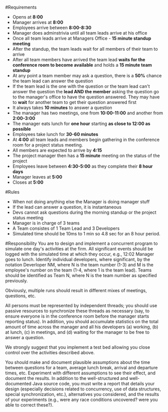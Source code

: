 #Requirements

* Opens at **8:00**
* Manager arrives at **8:00**
* Employees arrive between **8:00-8:30**
* Manager does adminstrivia until all team leads arrive at his office
* Once all team leads arrive at Managers Office - **15 minute standup meeting**
* After the standup, the team leads wait for all members of their team to arrive
* After all team members have arrived the team lead **waits for the conference room to become available** and holds a **15 minute team standup**
* At any point a team member may ask a question, there is a **50%** chance the team lead can answer the question
* If the team lead is the one with the question or the team lead can't answer the question the **lead AND the member** asking the question go to the manager's office to have the question answered. They may have to **wait** for another team to get their question answered first
* It always takes **10 minutes** to answer a question
* The manager has two meetings, one from **10:00-11:00** and another from **2:00-3:00**
* The manager eats lunch for **one hour** starting **as close to 12:00 as possible**
* Employees take lunch for **30-60 minutes**
* At **4:00** all team leads and members begin gathering in the conference room for a project status meeting.
* All members are expected to arrive by **4:15**
* The project manager then has a **15 minute** meeting on the status of the project
* Employees leave between **4:30-5:00** as they complete their **8 hour days**
* Manager leaves at **5:00**
* Closes at **5:00**

#Rules
* When not doing anything else the Manager is doing manager stuff
* If the lead can answer a question, it is instantaneous 
* Devs cannot ask questions during the morning standup or the project status meeting
* Manager is in charge of 3 teams
* A Team consistes of 1 Team Lead and 3 Developers 
* Simulated time should be 10ms to 1 min so 4.8 sec for an 8 hour period.

#Responsibility
You are to design and implement a concurrent program to simulate one day's activities at the firm. All significant events should be logged with the simulated time at which they occur, e.g., 12:02 Manager goes to lunch. Identify individual developers, where significant, by the notation Deverloper NM, where N is the team number (1-3) and M is the employee's number on the team (1-4, where 1 is the team lead). Teams should be identified as Team N, where N is the team number as specified previously.

Obviously, multiple runs should result in different mixes of meetings, questions, etc.

All persons must be represented by independent threads; you should use passive resources to synchronize these threads as necessary (say, to ensure everyone is in the conference room before the manager starts reporting status). In addition, you should accumulate statistics on the total amount of time across the manager and all his developers (a) working, (b) at lunch, (c) in meetings, and (d) waiting for the manager to be free to answer a question.

We strongly suggest that you implement a test bed allowing you close control over the activities described above.

You should make and document plausible assumptions about the time between questions for a team, average lunch break, arrival and departure times, etc. Experiment with different assumptions to see their effect, and document the results. In addition to the well-structured and well-documented Java source code, you must write a report that details your design (especially decisions related to concurrency, use of data structures, special synchronization, etc.), alternatives you considered, and the results of your experiments (e.g., were any race conditions uncovered? were you able to correct these?).